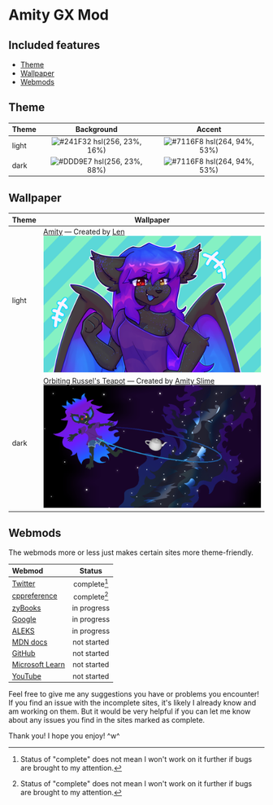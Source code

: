 # Amity GX Mod

## Included features

- [Theme](#theme)
- [Wallpaper](#wallpaper)
- [Webmods](#webmods)

## Theme

| Theme | Background | Accent |
| ----- | :--------: | :----: |
| light | ![#241F32](https://via.placeholder.com/15/241F32/000000?text=+) hsl(256, 23%, 16%) | ![#7116F8](https://via.placeholder.com/15/7116F8/000000?text=+) hsl(264, 94%, 53%) |
| dark  | ![#DDD9E7](https://via.placeholder.com/15/DDD9E7/000000?text=+) hsl(256, 23%, 88%) | ![#7116F8](https://via.placeholder.com/15/7116F8/000000?text=+) hsl(264, 94%, 53%) |

## Wallpaper

| Theme | Wallpaper |
| ----- | --------- |
| light | [Amity](./src/wallpaper/amity-by-lenix.png) &mdash; Created by [Len](https://twitter.com/lenix_tt) [![](./src/wallpaper/amity-by-lenix.png)](./src/wallpaper/amity-by-lenix.png) |
| dark  | [Orbiting Russel's Teapot](./src/wallpaper/orbiting-russels-teapot.png) &mdash; Created by [Amity Slime](https://twitter.com/amysmilebatto) [![](./src/wallpaper/orbiting-russels-teapot.png)](./src/wallpaper/orbiting-russels-teapot.png) |

## Webmods

The webmods more or less just makes certain sites more theme-friendly.

| Webmod                                          | Status       |
| :---------------------------------------------- | :----------: |
| [Twitter](https://twitter.com/)                 | complete[^1] |
| [cppreference](https://cppreference.com/)       | complete[^1] |
| [zyBooks](https://zybooks.com/)                 | in progress  |
| [Google](https://google.com/)                   | in progress  |
| [ALEKS](https://aleks.com/)                     | in progress  |
| [MDN docs](https://developer.mozilla.org/)      | not started  |
| [GitHub](https://github.com/)                   | not started  |
| [Microsoft Learn](https://learn.microsoft.com/) | not started  |
| [YouTube](https://youtube.com/)                 | not started  |

[^1]: Status of "complete" does not mean I won't work on it further if bugs are brought to my attention.

Feel free to give me any suggestions you have or problems you encounter!
If you find an issue with the incomplete sites, it's likely I already know and am working on them. But it would be very helpful if you can let me know about any issues you find in the sites marked as complete.

Thank you! I hope you enjoy! ^w^
